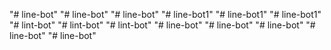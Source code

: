 "# line-bot" 
"# line-bot" 
"# line-bot" 
"# line-bot1" 
"# line-bot1" 
"# line-bot1" 
"# lint-bot" 
"# lint-bot" 
"# lint-bot" 
"# line-bot" 
"# line-bot" 
"# line-bot" 
"# line-bot" 
"# line-bot" 
